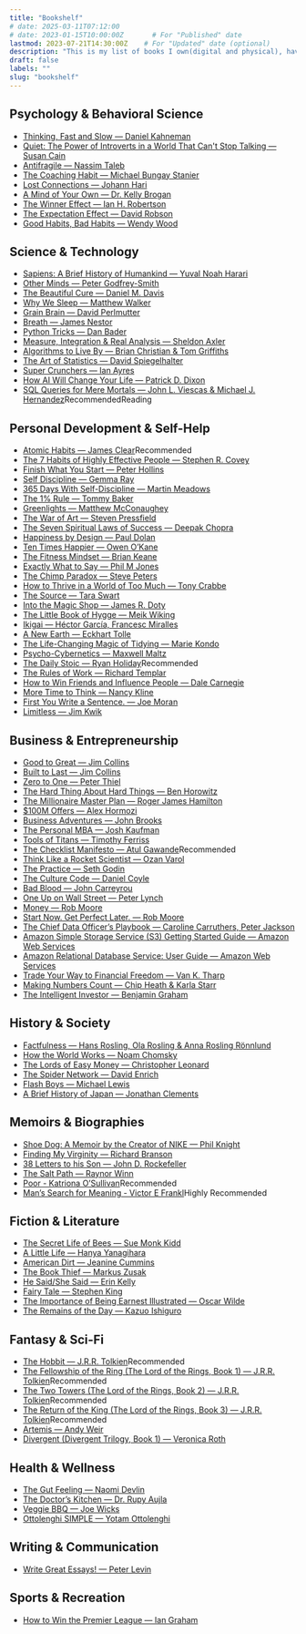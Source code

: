 ```yaml
---
title: "Bookshelf"
# date: 2025-03-11T07:12:00
# date: 2023-01-15T10:00:00Z       # For "Published" date
lastmod: 2023-07-21T14:30:00Z    # For "Updated" date (optional)
description: "This is my list of books I own(digital and physical), have borrowed or been recommended in one place. I haven't included books I have read in the past but will review the list periodically. I haven't read them all but I will start tagging the ones I recommend."
draft: false
labels: ""
slug: "bookshelf"
---
```


<h2>Psychology & Behavioral Science</h2>
<ul>
  <li><a href="https://www.amazon.co.uk/dp/0141033576?tag=onebookday-21" target="_blank" rel="noopener noreferrer">Thinking, Fast and Slow — Daniel Kahneman</a></li>
  <li><a href="https://www.amazon.co.uk/dp/0141029196?tag=onebookday-21" target="_blank" rel="noopener noreferrer">Quiet: The Power of Introverts in a World That Can't Stop Talking — Susan Cain</a></li>
  <li><a href="https://www.amazon.co.uk/dp/0141038225?tag=onebookday-21" target="_blank" rel="noopener noreferrer">Antifragile — Nassim Taleb</a></li>
  <li><a href="https://www.amazon.co.uk/dp/0978440749?tag=onebookday-21" target="_blank" rel="noopener noreferrer">The Coaching Habit — Michael Bungay Stanier</a></li>
  <li><a href="https://www.amazon.co.uk/dp/1408878720?tag=onebookday-21" target="_blank" rel="noopener noreferrer">Lost Connections — Johann Hari</a></li>
  <li><a href="https://www.amazon.co.uk/dp/0062405578?tag=onebookday-21" target="_blank" rel="noopener noreferrer">A Mind of Your Own — Dr. Kelly Brogan</a></li>
  <li><a href="https://www.amazon.co.uk/dp/140882017X?tag=onebookday-21" target="_blank" rel="noopener noreferrer">The Winner Effect — Ian H. Robertson</a></li>
  <li><a href="https://www.amazon.co.uk/dp/1838853275?tag=onebookday-21" target="_blank" rel="noopener noreferrer">The Expectation Effect — David Robson</a></li>
  <li><a href="https://www.amazon.co.uk/dp/1509864741?tag=onebookday-21" target="_blank" rel="noopener noreferrer">Good Habits, Bad Habits — Wendy Wood</a></li>
</ul>

<h2>Science & Technology</h2>
<ul>
  <li><a href="https://www.amazon.co.uk/dp/0099590085?tag=onebookday-21" target="_blank" rel="noopener noreferrer">Sapiens: A Brief History of Humankind — Yuval Noah Harari</a></li>
  <li><a href="https://www.amazon.co.uk/dp/0008226296?tag=onebookday-21" target="_blank" rel="noopener noreferrer">Other Minds — Peter Godfrey-Smith</a></li>
  <li><a href="https://www.amazon.co.uk/dp/1780229075?tag=onebookday-21" target="_blank" rel="noopener noreferrer">The Beautiful Cure — Daniel M. Davis</a></li>
  <li><a href="https://www.amazon.co.uk/dp/0141983760?tag=onebookday-21" target="_blank" rel="noopener noreferrer">Why We Sleep — Matthew Walker</a></li>
  <li><a href="https://www.amazon.co.uk/dp/1472138663?tag=onebookday-21" target="_blank" rel="noopener noreferrer">Grain Brain — David Perlmutter</a></li>
  <li><a href="https://www.amazon.co.uk/dp/0241289122?tag=onebookday-21" target="_blank" rel="noopener noreferrer">Breath — James Nestor</a></li>
  <li><a href="https://www.amazon.co.uk/dp/1775093301?tag=onebookday-21" target="_blank" rel="noopener noreferrer">Python Tricks — Dan Bader</a></li>
  <li><a href="https://www.amazon.co.uk/dp/3030358470?tag=onebookday-21" target="_blank" rel="noopener noreferrer">Measure, Integration & Real Analysis — Sheldon Axler</a></li>
  <li><a href="https://www.amazon.co.uk/dp/0007547926?tag=onebookday-21" target="_blank" rel="noopener noreferrer">Algorithms to Live By — Brian Christian & Tom Griffiths</a></li>
  <li><a href="https://www.amazon.co.uk/dp/0241258766?tag=onebookday-21" target="_blank" rel="noopener noreferrer">The Art of Statistics — David Spiegelhalter</a></li>
  <li><a href="https://www.amazon.co.uk/dp/0553824347?tag=onebookday-21" target="_blank" rel="noopener noreferrer">Super Crunchers — Ian Ayres</a></li>
  <li><a href="https://www.amazon.co.uk/dp/1471173169?tag=onebookday-21" target="_blank" rel="noopener noreferrer">How AI Will Change Your Life — Patrick D. Dixon</a></li>
  <li><a href="https://www.amazon.co.uk/dp/0134858336?tag=onebookday-21" target="_blank" rel="noopener noreferrer">SQL Queries for Mere Mortals — John L. Viescas & Michael J. Hernandez</a><span class="tag recommended">Recommended</span><span class="tag reading">Reading</span></li>
</ul>
<h2>Personal Development &amp; Self-Help</h2>
<ul>
  <li><a href="https://www.amazon.co.uk/dp/1847941834?tag=onebookday-21" target="_blank" rel="noopener noreferrer">Atomic Habits — James Clear</a><span class="tag recommended">Recommended</span></li></li>
  <li><a href="https://www.amazon.co.uk/dp/1471131846?tag=onebookday-21" target="_blank" rel="noopener noreferrer">The 7 Habits of Highly Effective People — Stephen R. Covey</a></li>
  <li><a href="https://www.amazon.co.uk/dp/1721527231?tag=onebookday-21" target="_blank" rel="noopener noreferrer">Finish What You Start — Peter Hollins</a></li>
  <li><a href="https://www.amazon.co.uk/dp/1781333402?tag=onebookday-21" target="_blank" rel="noopener noreferrer">Self Discipline — Gemma Ray</a></li>
  <li><a href="https://www.amazon.co.uk/dp/8394954207?tag=onebookday-21" target="_blank" rel="noopener noreferrer">365 Days With Self-Discipline — Martin Meadows</a></li>
  <li><a href="https://www.amazon.co.uk/dp/1119484695?tag=onebookday-21" target="_blank" rel="noopener noreferrer">The 1% Rule — Tommy Baker</a></li>
  <li><a href="https://www.amazon.co.uk/dp/1472280869?tag=onebookday-21" target="_blank" rel="noopener noreferrer">Greenlights — Matthew McConaughey</a></li>
  <li><a href="https://www.amazon.co.uk/dp/1936891026?tag=onebookday-21" target="_blank" rel="noopener noreferrer">The War of Art — Steven Pressfield</a></li>
  <li><a href="https://www.amazon.co.uk/dp/1878424114?tag=onebookday-21" target="_blank" rel="noopener noreferrer">The Seven Spiritual Laws of Success — Deepak Chopra</a></li>
  <li><a href="https://www.amazon.co.uk/dp/0241003105?tag=onebookday-21" target="_blank" rel="noopener noreferrer">Happiness by Design — Paul Dolan</a></li>
  <li><a href="https://www.amazon.co.uk/dp/1529152208?tag=onebookday-21" target="_blank" rel="noopener noreferrer">Ten Times Happier — Owen O’Kane</a></li>
  <li><a href="https://www.amazon.co.uk/dp/178133252X?tag=onebookday-21" target="_blank" rel="noopener noreferrer">The Fitness Mindset — Brian Keane</a></li>
  <li><a href="https://www.amazon.co.uk/dp/0692881955?tag=onebookday-21" target="_blank" rel="noopener noreferrer">Exactly What to Say — Phil M Jones</a></li>
  <li><a href="https://www.amazon.co.uk/dp/009193558X?tag=onebookday-21" target="_blank" rel="noopener noreferrer">The Chimp Paradox — Steve Peters</a></li>
  <li><a href="https://www.amazon.co.uk/dp/0749471384?tag=onebookday-21" target="_blank" rel="noopener noreferrer">How to Thrive in a World of Too Much — Tony Crabbe</a></li>
  <li><a href="https://www.amazon.co.uk/dp/1912023361?tag=onebookday-21" target="_blank" rel="noopener noreferrer">The Source — Tara Swart</a></li>
  <li><a href="https://www.amazon.co.uk/dp/1444786189?tag=onebookday-21" target="_blank" rel="noopener noreferrer">Into the Magic Shop — James R. Doty</a></li>
  <li><a href="https://www.amazon.co.uk/dp/0241283914?tag=onebookday-21" target="_blank" rel="noopener noreferrer">The Little Book of Hygge — Meik Wiking</a></li>
  <li><a href="https://www.amazon.co.uk/dp/178633089X?tag=onebookday-21" target="_blank" rel="noopener noreferrer">Ikigai — Héctor García, Francesc Miralles</a></li>
  <li><a href="https://www.amazon.co.uk/dp/0141039418?tag=onebookday-21" target="_blank" rel="noopener noreferrer">A New Earth — Eckhart Tolle</a></li>
  <li><a href="https://www.amazon.co.uk/dp/0091955106?tag=onebookday-21" target="_blank" rel="noopener noreferrer">The Life-Changing Magic of Tidying — Marie Kondo</a></li>
  <li><a href="https://www.amazon.co.uk/dp/0399176136?tag=onebookday-21" target="_blank" rel="noopener noreferrer">Psycho-Cybernetics — Maxwell Maltz</a></li>
  <li><a href="https://www.amazon.co.uk/dp/1781257655?tag=onebookday-21" target="_blank" rel="noopener noreferrer">The Daily Stoic — Ryan Holiday</a><span class="tag recommended">Recommended</span></li></li>
  <li><a href="https://www.amazon.co.uk/dp/1292088089?tag=onebookday-21" target="_blank" rel="noopener noreferrer">The Rules of Work — Richard Templar</a></li>
  <li><a href="https://www.amazon.co.uk/dp/0091906814?tag=onebookday-21" target="_blank" rel="noopener noreferrer">How to Win Friends and Influence People — Dale Carnegie</a></li>
  <li><a href="https://www.amazon.co.uk/dp/147365456X?tag=onebookday-21" target="_blank" rel="noopener noreferrer">More Time to Think — Nancy Kline</a></li>
  <li><a href="https://www.amazon.co.uk/dp/0241978495?tag=onebookday-21" target="_blank" rel="noopener noreferrer">First You Write a Sentence. — Joe Moran</a></li>
  <li><a href="https://www.amazon.co.uk/dp/1401958230?tag=onebookday-21" target="_blank" rel="noopener noreferrer">Limitless — Jim Kwik</a></li>
</ul>
<h2>Business & Entrepreneurship</h2>
<ul>
  <li><a href="https://www.amazon.co.uk/dp/0712676090?tag=onebookday-21" target="_blank" rel="noopener noreferrer">Good to Great — Jim Collins</a></li>
  <li><a href="https://www.amazon.co.uk/dp/0712671277?tag=onebookday-21" target="_blank" rel="noopener noreferrer">Built to Last — Jim Collins</a></li>
  <li><a href="https://www.amazon.co.uk/dp/0753555190?tag=onebookday-21" target="_blank" rel="noopener noreferrer">Zero to One — Peter Thiel</a></li>
  <li><a href="https://www.amazon.co.uk/dp/0062273205?tag=onebookday-21" target="_blank" rel="noopener noreferrer">The Hard Thing About Hard Things — Ben Horowitz</a></li>
  <li><a href="https://www.amazon.co.uk/dp/1455583996?tag=onebookday-21" target="_blank" rel="noopener noreferrer">The Millionaire Master Plan — Roger James Hamilton</a></li>
  <li><a href="https://www.amazon.co.uk/dp/173747574X?tag=onebookday-21" target="_blank" rel="noopener noreferrer">$100M Offers — Alex Hormozi</a></li>
  <li><a href="https://www.amazon.co.uk/dp/1473611520?tag=onebookday-21" target="_blank" rel="noopener noreferrer">Business Adventures — John Brooks</a></li>
  <li><a href="https://www.amazon.co.uk/dp/0670919535?tag=onebookday-21" target="_blank" rel="noopener noreferrer">The Personal MBA — Josh Kaufman</a></li>
  <li><a href="https://www.amazon.co.uk/dp/178504127X?tag=onebookday-21" target="_blank" rel="noopener noreferrer">Tools of Titans — Timothy Ferriss</a></li>
  <li><a href="https://www.amazon.co.uk/dp/1846683149?tag=onebookday-21" target="_blank" rel="noopener noreferrer">The Checklist Manifesto — Atul Gawande</a><span class="tag recommended">Recommended</span></li>
  <li><a href="https://www.amazon.co.uk/dp/1787466452?tag=onebookday-21" target="_blank" rel="noopener noreferrer">Think Like a Rocket Scientist — Ozan Varol</a></li>
  <li><a href="https://www.amazon.co.uk/dp/0241470040?tag=onebookday-21" target="_blank" rel="noopener noreferrer">The Practice — Seth Godin</a></li>
  <li><a href="https://www.amazon.co.uk/dp/1847941265?tag=onebookday-21" target="_blank" rel="noopener noreferrer">The Culture Code — Daniel Coyle</a></li>
  <li><a href="https://www.amazon.co.uk/dp/1509868089?tag=onebookday-21" target="_blank" rel="noopener noreferrer">Bad Blood — John Carreyrou</a></li>
  <li><a href="https://www.amazon.co.uk/dp/0743200403?tag=onebookday-21" target="_blank" rel="noopener noreferrer">One Up on Wall Street — Peter Lynch</a></li>
  <li><a href="https://www.amazon.co.uk/dp/1473641322?tag=onebookday-21" target="_blank" rel="noopener noreferrer">Money — Rob Moore</a></li>
  <li><a href="https://www.amazon.co.uk/dp/1473685436?tag=onebookday-21" target="_blank" rel="noopener noreferrer">Start Now. Get Perfect Later. — Rob Moore</a></li>
  <li><a href="https://www.amazon.co.uk/dp/1783302577?tag=onebookday-21" target="_blank" rel="noopener noreferrer">The Chief Data Officer’s Playbook — Caroline Carruthers, Peter Jackson</a></li>
  <li><a href="https://www.amazon.co.uk/dp/B01K57R5VU?tag=onebookday-21" target="_blank" rel="noopener noreferrer">Amazon Simple Storage Service (S3) Getting Started Guide — Amazon Web Services</a></li>
  <li><a href="https://www.amazon.co.uk/dp/B01MRW9QAY?tag=onebookday-21" target="_blank" rel="noopener noreferrer">Amazon Relational Database Service: User Guide — Amazon Web Services</a></li>
  <li><a href="https://www.amazon.co.uk/dp/0071818814?tag=onebookday-21" target="_blank" rel="noopener noreferrer">Trade Your Way to Financial Freedom — Van K. Tharp</a></li>
  <li><a href="https://www.amazon.co.uk/dp/1529064747?tag=onebookday-21" target="_blank" rel="noopener noreferrer">Making Numbers Count — Chip Heath & Karla Starr</a></li>
  <li><a href="https://www.amazon.co.uk/dp/0060555661?tag=onebookday-21" target="_blank" rel="noopener noreferrer">The Intelligent Investor — Benjamin Graham</a></li>
</ul>

<h2>History & Society</h2>
<ul>
  <li><a href="https://www.amazon.co.uk/dp/1473637465?tag=onebookday-21" target="_blank" rel="noopener noreferrer">Factfulness — Hans Rosling, Ola Rosling & Anna Rosling Rönnlund</a></li>
  <li><a href="https://www.amazon.co.uk/dp/0241981996?tag=onebookday-21" target="_blank" rel="noopener noreferrer">How the World Works — Noam Chomsky</a></li>
  <li><a href="https://www.amazon.co.uk/dp/1800752618?tag=onebookday-21" target="_blank" rel="noopener noreferrer">The Lords of Easy Money — Christopher Leonard</a></li>
  <li><a href="https://www.amazon.co.uk/dp/0753557517?tag=onebookday-21" target="_blank" rel="noopener noreferrer">The Spider Network — David Enrich</a></li>
  <li><a href="https://www.amazon.co.uk/dp/0141981032?tag=onebookday-21" target="_blank" rel="noopener noreferrer">Flash Boys — Michael Lewis</a></li>
  <li><a href="https://www.amazon.co.uk/dp/4805313892?tag=onebookday-21" target="_blank" rel="noopener noreferrer">A Brief History of Japan — Jonathan Clements</a></li>
</ul>

<h2>Memoirs & Biographies</h2>
<ul>
  <li><a href="https://www.amazon.co.uk/dp/1471146723?tag=onebookday-21" target="_blank" rel="noopener noreferrer">Shoe Dog: A Memoir by the Creator of NIKE — Phil Knight</a></li>
  <li><a href="https://www.amazon.co.uk/dp/075355612X?tag=onebookday-21" target="_blank" rel="noopener noreferrer">Finding My Virginity — Richard Branson</a></li>
  <li><a href="https://www.amazon.co.uk/dp/1616403692?tag=onebookday-21" target="_blank" rel="noopener noreferrer">38 Letters to his Son — John D. Rockefeller</a></li>
  <li><a href="https://www.amazon.co.uk/dp/1405937185?tag=onebookday-21" target="_blank" rel="noopener noreferrer">The Salt Path — Raynor Winn</a></li>
  <li><a href="https://amzn.to/4dLSdi3" target="_blank" rel="noopener noreferrer">Poor - Katriona O’Sullivan</a><span class="tag recommended">Recommended</span></li>
   <li><a href="https://amzn.to/4dvudjX" target="_blank" rel="noopener noreferrer">Man’s Search for Meaning - Victor E Frankl</a><span class="tag highly-recommended">Highly Recommended</span></li>  
</ul>

<h2>Fiction & Literature</h2>
<ul>
  <li><a href="https://www.amazon.co.uk/dp/0747266832?tag=onebookday-21" target="_blank" rel="noopener noreferrer">The Secret Life of Bees — Sue Monk Kidd</a></li>
  <li><a href="https://www.amazon.co.uk/dp/1447294831?tag=onebookday-21" target="_blank" rel="noopener noreferrer">A Little Life — Hanya Yanagihara</a></li>
  <li><a href="https://www.amazon.co.uk/dp/1472261407?tag=onebookday-21" target="_blank" rel="noopener noreferrer">American Dirt — Jeanine Cummins</a></li>
  <li><a href="https://www.amazon.co.uk/dp/0552779733?tag=onebookday-21" target="_blank" rel="noopener noreferrer">The Book Thief — Markus Zusak</a></li>
  <li><a href="https://www.amazon.co.uk/dp/1444797136?tag=onebookday-21" target="_blank" rel="noopener noreferrer">He Said/She Said — Erin Kelly</a></li>
  <li><a href="https://www.amazon.co.uk/dp/139970541X?tag=onebookday-21" target="_blank" rel="noopener noreferrer">Fairy Tale — Stephen King</a></li>
  <li><a href="https://www.amazon.co.uk/dp/1514696458?tag=onebookday-21" target="_blank" rel="noopener noreferrer">The Importance of Being Earnest Illustrated — Oscar Wilde</a></li>
  <li><a href="https://www.amazon.co.uk/dp/0571258247?tag=onebookday-21" target="_blank" rel="noopener noreferrer">The Remains of the Day — Kazuo Ishiguro</a></li>
</ul>

<h2>Fantasy & Sci-Fi</h2>
<ul>
    <li><a href="https://www.amazon.co.uk/dp/0261103287?tag=onebookday-21" target="_blank" rel="noopener noreferrer">The Hobbit — J.R.R. Tolkien</a><span class="tag recommended">Recommended</span></li>
    <li><a href="https://www.amazon.co.uk/dp/0261102353?tag=onebookday-21" target="_blank" rel="noopener noreferrer">The Fellowship of the Ring (The Lord of the Rings, Book 1) — J.R.R. Tolkien</a><span class="tag recommended">Recommended</span></li>
    <li><a href="https://www.amazon.co.uk/dp/0261103589?tag=onebookday-21" target="_blank" rel="noopener noreferrer">The Two Towers (The Lord of the Rings, Book 2) — J.R.R. Tolkien</a><span class="tag recommended">Recommended</span></li>
    <li><a href="https://www.amazon.co.uk/dp/0261103597?tag=onebookday-21" target="_blank" rel="noopener noreferrer">The Return of the King (The Lord of the Rings, Book 3) — J.R.R. Tolkien</a><span class="tag recommended">Recommended</span></li>    
    <li><a href="https://www.amazon.co.uk/dp/1785030252?tag=onebookday-21" target="_blank" rel="noopener noreferrer">Artemis — Andy Weir</a></li>
    <li><a href="https://www.amazon.co.uk/dp/000742042X?tag=onebookday-21" target="_blank" rel="noopener noreferrer">Divergent (Divergent Trilogy, Book 1) — Veronica Roth</a></li>
</ul>

<h2>Health & Wellness</h2>
<ul>
  <li><a href="https://www.amazon.co.uk/dp/1472245123?tag=onebookday-21" target="_blank" rel="noopener noreferrer">The Gut Feeling — Naomi Devlin</a></li>
  <li><a href="https://www.amazon.co.uk/dp/0008239332?tag=onebookday-21" target="_blank" rel="noopener noreferrer">The Doctor’s Kitchen — Dr. Rupy Aujla</a></li>
  <li><a href="https://www.amazon.co.uk/dp/1509840964?tag=onebookday-21" target="_blank" rel="noopener noreferrer">Veggie BBQ — Joe Wicks</a></li>
  <li><a href="https://www.amazon.co.uk/dp/178503116X?tag=onebookday-21" target="_blank" rel="noopener noreferrer">Ottolenghi SIMPLE — Yotam Ottolenghi</a></li>
</ul>

<h2>Writing & Communication</h2>
<ul>
  <li><a href="https://www.amazon.co.uk/dp/0335237274?tag=onebookday-21" target="_blank" rel="noopener noreferrer">Write Great Essays! — Peter Levin</a></li>
</ul>

<h2>Sports & Recreation</h2>
<ul>
  <li><a href="https://www.amazon.co.uk/dp/1529405123?tag=onebookday-21" target="_blank" rel="noopener noreferrer">How to Win the Premier League — Ian Graham</a></li>
</ul>

